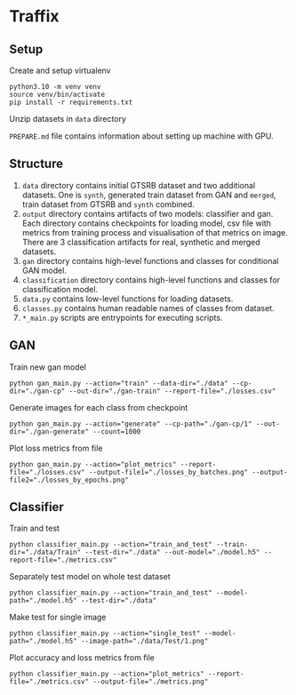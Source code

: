 # Traffix

## Setup

Create and setup virtualenv
```shell
python3.10 -m venv venv
source venv/bin/activate
pip install -r requirements.txt
```

Unzip datasets in `data` directory

`PREPARE.md` file contains information about setting up machine with GPU.

## Structure

1. `data` directory contains initial GTSRB dataset and two additional datasets. One is `synth`, generated train dataset from GAN and `merged`, train dataset from GTSRB and `synth` combined.
2. `output` directory contains artifacts of two models: classifier and gan. Each directory contains checkpoints for loading model, csv file with metrics from training process and visualisation of that metrics on image. There are 3 classification artifacts for real, synthetic and merged datasets.
3. `gan` directory contains high-level functions and classes for conditional GAN model.
4. `classification` directory contains high-level functions and classes for classification model.
5. `data.py` contains low-level functions for loading datasets.
6. `classes.py` contains human readable names of classes from dataset.
7. `*_main.py` scripts are entrypoints for executing scripts.

## GAN

Train new gan model
```shell
python gan_main.py --action="train" --data-dir="./data" --cp-dir="./gan-cp" --out-dir="./gan-train" --report-file="./losses.csv"
```

Generate images for each class from checkpoint
```shell
python gan_main.py --action="generate" --cp-path="./gan-cp/1" --out-dir="./gan-generate" --count=1000
```

Plot loss metrics from file
```shell
python gan_main.py --action="plot_metrics" --report-file="./losses.csv" --output-file1="./losses_by_batches.png" --output-file2="./losses_by_epochs.png"
```

## Classifier

Train and test
```shell
python classifier_main.py --action="train_and_test" --train-dir="./data/Train" --test-dir="./data" --out-model="./model.h5" --report-file="./metrics.csv"
```

Separately test model on whole test dataset
```shell
python classifier_main.py --action="train_and_test" --model-path="./model.h5" --test-dir="./data"
```

Make test for single image
```shell
python classifier_main.py --action="single_test" --model-path="./model.h5" --image-path="./data/Test/1.png"
```

Plot accuracy and loss metrics from file
```shell
python classifier_main.py --action="plot_metrics" --report-file="./metrics.csv" --output-file="./metrics.png"
```
